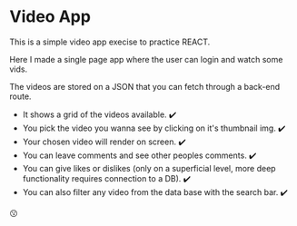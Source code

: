 # Video App

This is a simple video app execise to practice REACT.

Here I made a single page app where the user can login and watch some vids.

The videos are stored on a JSON that you can fetch through a back-end route.

- It shows a grid of the videos available. ✔️
- You pick the video you wanna see by clicking on it's thumbnail img. ✔️
- Your chosen video will render on screen. ✔️
- You can leave comments and see other peoples comments. ✔️
- You can give likes or dislikes (only on a superficial level, more deep functionality requires connection to a DB). ✔️
- You can also filter any video from the data base with the search bar. ✔️

😗
